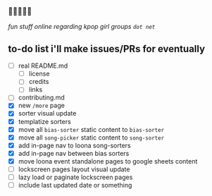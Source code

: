 ### 🌙🎀🍭🤟💕

_fun stuff online regarding kpop girl groups `dot net`_

## to-do list i'll make issues/PRs for eventually
* [ ] real README.md
  * [ ] license
  * [ ] credits
  * [ ] links
* [ ] contributing.md
* [x] new `/more` page
* [x] sorter visual update
* [x] templatize sorters
* [x] move all `bias-sorter` static content to `bias-sorter`
* [x] move all `song-picker` static content to `song-sorter`
* [x] add in-page nav to loona song-sorters
* [x] add in-page nav between bias sorters
* [x] move loona event standalone pages to google sheets content
* [ ] lockscreen pages layout visual update
* [ ] lazy load or paginate lockscreen pages
* [ ] include last updated date or something
